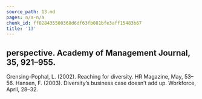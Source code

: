 ```yaml
---
source_path: 13.md
pages: n/a-n/a
chunk_id: ff028435500368d6df63fb081bfe3aff15483b67
title: '13'
---
```

## perspective. Academy of Management Journal, 35, 921–955.

Grensing-Pophal, L. (2002). Reaching for diversity. HR Magazine, May, 53–56. Hansen, F. (2003). Diversity’s business case doesn’t add up. Workforce, April, 28–32.
